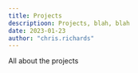 ```yaml
---
title: Projects
descriptioon: Projects, blah, blah
date: 2023-01-23
author: "chris.richards"
---
```


All about the projects